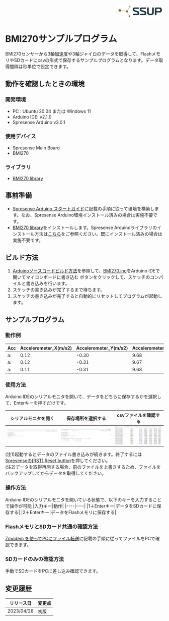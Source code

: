 <div align="right">
<a href="https://developer.sony.com/ja/develop/ssup/"><img src="../../../images/SSUPLOGO2.png" width="150"></a>
</div>

# BMI270サンプルプログラム

BMI270センサーから3軸加速度や3軸ジャイロのデータを取得して、FlashメモリやSDカードにcsvの形式で保存するサンプルプログラムとなります。データ取得間隔は秒単位で設定できます。

## 動作を確認したときの環境

### 開発環境
- PC : Ubuntu 20.04 または Windows 11
- Arduino IDE: v2.1.0
- Spresense Arduino v3.0.1

### 使用デバイス
- Spresense Main Board
- BMI270

### ライブラリ
- [BMI270 library](https://github.com/BoschSensortec/BMI270-Sensor-API)

## 事前準備
- [Spresense Arduino スタートガイド](https://developer.sony.com/develop/spresense/docs/arduino_set_up_ja.html)に記載の手順に従って環境を構築します。なお、Spresense Arduino環境インストール済みの場合は実施不要です。
- [BMI270 library](https://github.com/BoschSensortec/BMI270-Sensor-API)をインストールします。Spresense Arduinoライブラリのインストール方法は[こちら](https://github.com/SonySemiconductorSolutions/ssup-spresense-internal/blob/main/FAQ.md#arduino%E3%83%A9%E3%82%A4%E3%83%96%E3%83%A9%E3%83%AA%E3%82%92%E3%82%A4%E3%83%B3%E3%82%B9%E3%83%88%E3%83%BC%E3%83%AB%E3%81%99%E3%82%8B%E6%96%B9%E6%B3%95)をご参照ください。既にインストール済みの場合は実施不要です。

## ビルド方法
1. [Arduinoソースコードビルド方法](https://developer.sony.com/develop/spresense/docs/arduino_set_up_ja.html#_led_%E3%81%AE%E3%82%B9%E3%82%B1%E3%83%83%E3%83%81%E3%82%92%E5%8B%95%E3%81%8B%E3%81%97%E3%81%A6%E3%81%BF%E3%82%8B)を参照して、[BMI270.ino](./BMI270.ino)をArduino IDEで開いてマイコンボードに書き込む ボタンをクリックして、スケッチのコンパイルと書き込みを行います。
2. スケッチの書き込みが完了するまで待ちます。
3. スケッチの書き込みが完了すると自動的にリセットしてプログラムが起動します。

## サンプルプログラム

### 動作例

|Acc|Accelerometer_X(m/s2)|Accelerometer_Y(m/s2)|Accelerometer_Z(m/s2)|Gyro|Gyro_X(°/s)|Gyro_Y(°/s)|Gyro_Z(°/s)|
|----|----|----|----|----|----|----|----|
|a:|0.12|-0.30|9.68	|g:|-0.03|0.06|-0.06|
|a:|0.12|-0.31|9.67	|g:|-0.02|0.04|-0.08|
|a:|0.11|-0.31|9.68	|g:|-0.04|0.05|-0.08|

### 使用方法
Arduino IDEのシリアルモニタを開いて、データをどちらに保存するかを選択して、Enterキーを押すだけです。

|シリアルモニタを開く|保存場所を選択する|csvファイルを確認する|
|----|----|----|
|![シリアルモニタを開く](images/シリアルモニタを開く.PNG)|![保存場所を選択する](images/保存場所を選択する.png)|![csvファイルを確認する](images/csvファイルを確認する.png)|

(注1)起動するとデータのファイル書き込みが続きます。終了するには[Spresenseの[RST] Reset button](https://developer.sony.com/develop/spresense/docs/introduction_ja.html)を押してください。<br/>
(注2)データを取得再開する場合、前のファイルを上書きするため、ファイルをバックアップしてからデータを取得してください。

### 操作方法
Arduino IDEのシリアルモニタを開いている状態で、以下のキーを入力することで操作が可能
|入力キー|動作|
|----|----|
|1＋Enterキー|データをSDカードに保存する|
|2＋Enterキー|データをFlashメモリに保存する|

### FlashメモリとSDカード共通の確認方法
[Zmodem を使ってPCにファイル転送](https://developer.sony.com/develop/spresense/docs/sdk_tutorials_ja.html#_tips_zmodem)に記載の手順に従ってファイルをPCで確認できます。

### SDカードのみの確認方法
手動でSDカードをPCに差し込み確認できます。

## 変更履歴
|リリース日|変更点|
|----|----|
|2023/04/28|初版|

